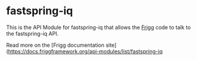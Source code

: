 # fastspring-iq

This is the API Module for fastspring-iq that allows the [Frigg](https://friggframework.org) code to talk to the
fastspring-iq API.

Read more on the [Frigg documentation site](https://docs.friggframework.org/api-modules/list/fastspring-iq